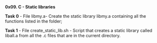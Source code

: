 **0x09. C - Static libraries**

**Task 0** - File libmy.a- Create the static library libmy.a containing all the functions listed in the folder;

**Task 1** - File create_static_lib.sh - Script that creates a static library called liball.a from all the .c files that are in the current directory.